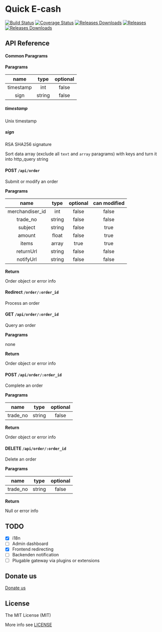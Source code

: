 Quick E-cash
===

[![Build Status](https://img.shields.io/travis/labs7in0/E-cash.svg)](https://travis-ci.org/labs7in0/E-cash)
[![Coverage Status](https://img.shields.io/codecov/c/github/labs7in0/E-cash.svg)](https://codecov.io/github/labs7in0/E-cash)
[![Releases Downloads](https://img.shields.io/github/downloads/labs7in0/E-cash/total.svg)](https://github.com/labs7in0/E-cash/releases)
[![Releases](https://img.shields.io/github/release/labs7in0/E-cash.svg)](https://github.com/labs7in0/E-cash/releases/latest)
[![Releases Downloads](https://img.shields.io/github/downloads/labs7in0/E-cash/latest/total.svg)](https://github.com/labs7in0/E-cash/releases/latest)

## API Reference

#### Common Paragrams

**Paragrams**

| name | type | optional |
|:----:|:----:|:--------:|
|timestamp|int|false|
|sign|string|false|

##### timestamp

Unix timestamp

##### sign

RSA SHA256 signature

Sort data array (exclude all `text` and `array` paragrams) with keys and turn it into http_query string

#### POST `/api/order`
Submit or modify an order

**Paragrams**

| name | type | optional | can modified |
|:----:|:----:|:--------:|:------------:|
|merchandiser_id|int|false|false|
|trade_no|string|false|false|
|subject|string|false|true|
|amount|float|false|true|
|items|array|true|true|
|returnUrl|string|false|false|
|notifyUrl|string|false|false|

**Return**

Order object or error info

#### Redirect `/order/:order_id`
Process an order

#### GET `/api/order/:order_id`
Query an order

**Paragrams**

none

**Return**

Order object or error info

#### POST `/api/order/:order_id`
Complete an order

**Paragrams**

| name | type | optional |
|:----:|:----:|:--------:|
|trade_no|string|false|

**Return**

Order object or error info

#### DELETE `/api/order/:order_id`
Delete an order

**Paragrams**

| name | type | optional |
|:----:|:----:|:--------:|
|trade_no|string|false|

**Return**

Null or error info

## TODO
- [x] i18n
- [ ] Admin dashboard
- [x] Frontend redirecting
- [ ] Backenden notification
- [ ] Plugable gateway via plugins or extensions

## Donate us

[Donate us](https://7in0.me/#donate)

## License
 The MIT License (MIT)

 More info see [LICENSE](LICENSE)
